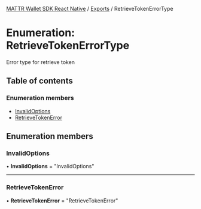 [MATTR Wallet SDK React Native](../README.md) / [Exports](../modules.md) / RetrieveTokenErrorType

# Enumeration: RetrieveTokenErrorType

Error type for retrieve token

## Table of contents

### Enumeration members

- [InvalidOptions](retrievetokenerrortype.md#invalidoptions)
- [RetrieveTokenError](retrievetokenerrortype.md#retrievetokenerror)

## Enumeration members

### InvalidOptions

• **InvalidOptions** = "InvalidOptions"

___

### RetrieveTokenError

• **RetrieveTokenError** = "RetrieveTokenError"
